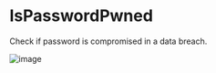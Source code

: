 # IsPasswordPwned

Check if password is compromised in a data breach.


![image](https://github.com/setsumi/IsPasswordPwned/assets/5970554/6e19ad34-4bf9-4524-9b55-096ca3efa8c3)
